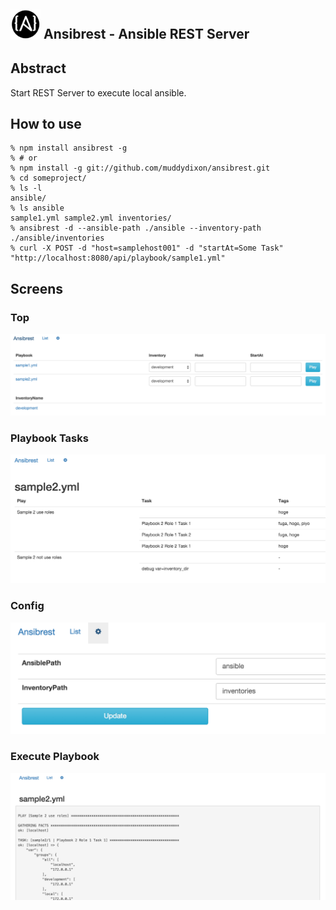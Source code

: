 <img src="./public/images/ansibrest.png" width="48"> Ansibrest - Ansible REST Server
-----

## Abstract

Start REST Server to execute local ansible.

## How to use

```
% npm install ansibrest -g
% # or
% npm install -g git://github.com/muddydixon/ansibrest.git
% cd someproject/
% ls -l
ansible/
% ls ansible
sample1.yml sample2.yml inventories/
% ansibrest -d --ansible-path ./ansible --inventory-path ./ansible/inventories
% curl -X POST -d "host=samplehost001" -d "startAt=Some Task" "http://localhost:8080/api/playbook/sample1.yml"
```

## Screens

### Top
<img src="./public/images/top.png" width="512" />

### Playbook Tasks
<img src="./public/images/playbook.png" width="512" />

### Config
<img src="./public/images/config.png" width="512" />

### Execute Playbook
<img src="./public/images/execute.png" width="512" />
